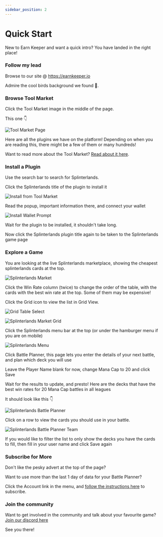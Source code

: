 ```yaml
---
sidebar_position: 2
---
```


# Quick Start

New to Earn Keeper and want a quick intro? You have landed in the right place!

### Follow my lead

Browse to our site @ <https://earnkeeper.io>


Admire the cool birds background we found  🦤.

### Browse Tool Market

Click the Tool Market image in the middle of the page. 

This one 👇

![Tool Market Page](/img/user-guide/tool-market-page.svg)

Here are all the plugins we have on the platform! Depending on when you are reading this, there might be a few of them or many hundreds!

Want to read more about the Tool Market? [Read about it here](././tool-market/plugin-list.md).

### Install a Plugin

Use the search bar to search for Splinterlands.

Click the Splinterlands title of the plugin to install it

![Install from Tool Market](/img/user-guide/install-from-tool-market.svg)

Read the popup, important information there, and connect your wallet

![Install Wallet Prompt](/img/user-guide/install-wallet-prompt.svg)

Wait for the plugin to be installed, it shouldn't take long.

Now click the Splinterlands plugin title again to be taken to the Splinterlands game page

### Explore a Game

You are looking at the live Splinterlands marketplace, showing the cheapest splinterlands cards at the top.

![Splinterlands Market](/img/user-guide/splinterlands-market.png)

Click the Win Rate column (twice) to change the order of the table, with the cards with the best win rate at the top. Some of them may be expensive!

Click the Grid icon to view the list in Grid View.

![Grid Table Select](/img/user-guide/grid-table-select.svg)

![Splinterlands Market Grid](/img/user-guide/splinterlands-market-grid.png)

Click the Splinterlands menu bar at the top (or under the hamburger menu if you are on mobile)

![Splinterlands Menu](/img/user-guide/splinterlands-menu.png)

Click Battle Planner, this page lets you enter the details of your next battle, and plan which deck you will use

Leave the Player Name blank for now, change Mana Cap to 20 and click Save

Wait for the results to update, and presto! Here are the decks that have the best win rates for 20 Mana Cap battles in all leagues

It should look like this 👇

![Splinterlands Battle Planner](/img/user-guide/splinterlands-battle-planner.png)

Click on a row to view the cards you should use in your battle.

![Splinterlands Battle Planner Team](/img/user-guide/splinterlands-battle-planner-team.png)

If you would like to filter the list to only show the decks you have the cards to fill, then fill in your user name and click Save again

### Subscribe for More

Don't like the pesky advert at the top of the page? 

Want to use more than the last 1 day of data for your Battle Planner? 

Click the Account link in the menu, and [follow the instructions here](./account/subscribe.md) to subscribe.

### Join the community

Want to get involved in the community and talk about your favourite game? [Join our discord here](https://discord.gg/92EMAWVrrn)

See you there!

